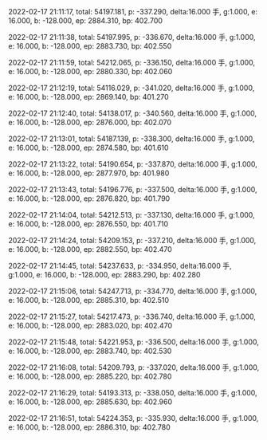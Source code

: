 2022-02-17 21:11:17, total: 54197.181, p: -337.290, delta:16.000 手, g:1.000, e: 16.000, b: -128.000, ep: 2884.310, bp: 402.700

2022-02-17 21:11:38, total: 54197.995, p: -336.670, delta:16.000 手, g:1.000, e: 16.000, b: -128.000, ep: 2883.730, bp: 402.550

2022-02-17 21:11:59, total: 54212.065, p: -336.150, delta:16.000 手, g:1.000, e: 16.000, b: -128.000, ep: 2880.330, bp: 402.060

2022-02-17 21:12:19, total: 54116.029, p: -341.020, delta:16.000 手, g:1.000, e: 16.000, b: -128.000, ep: 2869.140, bp: 401.270

2022-02-17 21:12:40, total: 54138.017, p: -340.560, delta:16.000 手, g:1.000, e: 16.000, b: -128.000, ep: 2876.000, bp: 402.070

2022-02-17 21:13:01, total: 54187.139, p: -338.300, delta:16.000 手, g:1.000, e: 16.000, b: -128.000, ep: 2874.580, bp: 401.610

2022-02-17 21:13:22, total: 54190.654, p: -337.870, delta:16.000 手, g:1.000, e: 16.000, b: -128.000, ep: 2877.970, bp: 401.980

2022-02-17 21:13:43, total: 54196.776, p: -337.500, delta:16.000 手, g:1.000, e: 16.000, b: -128.000, ep: 2876.820, bp: 401.790

2022-02-17 21:14:04, total: 54212.513, p: -337.130, delta:16.000 手, g:1.000, e: 16.000, b: -128.000, ep: 2876.550, bp: 401.710

2022-02-17 21:14:24, total: 54209.153, p: -337.210, delta:16.000 手, g:1.000, e: 16.000, b: -128.000, ep: 2882.550, bp: 402.470

2022-02-17 21:14:45, total: 54237.633, p: -334.950, delta:16.000 手, g:1.000, e: 16.000, b: -128.000, ep: 2883.290, bp: 402.280

2022-02-17 21:15:06, total: 54247.713, p: -334.770, delta:16.000 手, g:1.000, e: 16.000, b: -128.000, ep: 2885.310, bp: 402.510

2022-02-17 21:15:27, total: 54217.473, p: -336.740, delta:16.000 手, g:1.000, e: 16.000, b: -128.000, ep: 2883.020, bp: 402.470

2022-02-17 21:15:48, total: 54221.953, p: -336.500, delta:16.000 手, g:1.000, e: 16.000, b: -128.000, ep: 2883.740, bp: 402.530

2022-02-17 21:16:08, total: 54209.793, p: -337.020, delta:16.000 手, g:1.000, e: 16.000, b: -128.000, ep: 2885.220, bp: 402.780

2022-02-17 21:16:29, total: 54193.313, p: -338.050, delta:16.000 手, g:1.000, e: 16.000, b: -128.000, ep: 2885.630, bp: 402.960

2022-02-17 21:16:51, total: 54224.353, p: -335.930, delta:16.000 手, g:1.000, e: 16.000, b: -128.000, ep: 2886.310, bp: 402.780